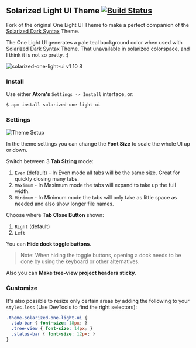 ## Solarized Light UI Theme [![Build Status](https://travis-ci.org/senki/solarized-one-light-ui.svg?branch=master)](https://travis-ci.org/senki/solarized-one-light-ui)

Fork of the original One Light UI Theme to make a perfect companion of the [Solarized Dark Syntax](https://atom.io/themes/solarized-dark-syntax) Theme.

The One Light UI generates a pale teal background color when used with Solarized Dark Syntax Theme. That unavailable in solarized colorspace, and I think it is not so pretty. :)

![solarized-one-light-ui v1 10 8](https://user-images.githubusercontent.com/459353/31153703-37a05ce6-a8d5-11e7-823a-4e9c8be6d984.png)

### Install

Use either **Atom's** `Settings -> Install` interface, or:
```sh
$ apm install solarized-one-light-ui
```

### Settings

![Theme Setup](https://user-images.githubusercontent.com/459353/38657244-c244dcd4-3e51-11e8-92f7-79f7e336cfd4.png)

In the theme settings you can change the __Font Size__ to scale the whole UI up or down.

Switch between 3 __Tab Sizing__ mode:

1. `Even` (default) - In Even mode all tabs will be the same size. Great for quickly closing many tabs.
2. `Maximum` - In Maximum mode the tabs will expand to take up the full width.
3. `Minimum` - In Minimum mode the tabs will only take as little space as needed and also show longer file names.

Choose where __Tab Close Button__ shown:

1. `Right` (default)
2. `Left`

You can __Hide dock toggle buttons__.

> Note: When hiding the toggle buttons, opening a dock needs to be done by using the keyboard or other alternatives.

Also you can __Make tree-view project headers sticky__.

### Customize

It's also possible to resize only certain areas by adding the following to your `styles.less` (Use DevTools to find the right selectors):

```css
.theme-solarized-one-light-ui {
  .tab-bar { font-size: 18px; }
  .tree-view { font-size: 14px; }
  .status-bar { font-size: 12px; }
}
```
